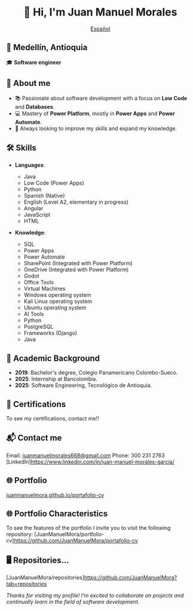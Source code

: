<div align="center">

# 👋 Hi, I'm Juan Manuel Morales

[Español](/README.md)

</div>

## 📍 Medellín, Antioquia  
🎓 **Software engineer**


## 🚀 About me
- 📚 Passionate about software development with a focus on **Low Code** and **Databases**.
- 💻 Mastery of **Power Platform**, mostly in **Power Apps** and **Power Automate**.
- 🌟 Always looking to improve my skills and expand my knowledge.


## 🛠️ Skills
- **Languages**:
    - Java
    - Low Code (Power Apps)
    - Python
    - Spanish (Native)
    - English (Level A2, elementary in progress)
    - Angular
    - JavaScript
    - HTML

- **Knowledge**:
    - SQL
    - Power Apps
    - Power Automate
    - SharePoint (Integrated with Power Platform)
    - OneDrive (Integrated with Power Platform)
    - Godot
    - Office Tools
    - Virtual Machines
    - Windows operating system
    - Kali Linux operating system
    - Ubuntu operating system
    - AI Tools
    - Python
    - PostgreSQL
    - Frameworks (Django)
    - Java


## 📜 Academic Background
- **2019**: Bachelor's degree, Colegio Panamericano Colombo-Sueco.
- **2025**: Internship at Bancolombia.
- **2025**: Software Engineering, Tecnológico de Antioquia.


## 📝 Certifications
To see my certifications, contact me!!


## 📬 Contact me
Email: juanmanuelmorales668@gmail.com
Phone: 300 231 2763
[LinkedIn]https://www.linkedin.com/in/juan-manuel-morales-garcia/

## 🌐 Portfolio
[juanmanuelmora.github.io/portafolio-cv](https://juanmanuelmora.github.io/portafolio-cv)

## 🌐 Portfolio Characteristics
To see the features of the portfolio I invite you to visit the following repository:
[JuanManuelMora/portfolio-cv]https://github.com/JuanManuelMora/portafolio-cv

## 🖥 Repositories...
[JuanManuelMora/repositories]https://github.com/JuanManuelMora?tab=repositories


*Thanks for visiting my profile! I'm excited to collaborate on projects and continually learn in the field of software development.*